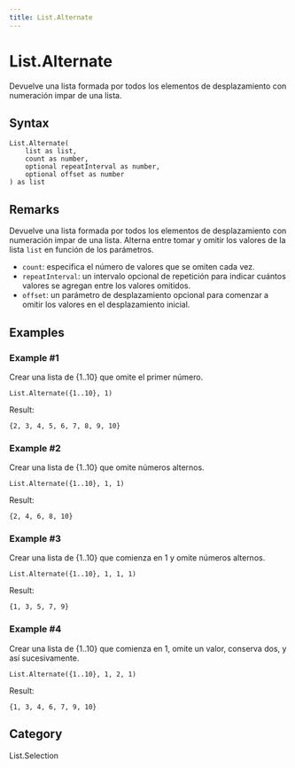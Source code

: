 ```yaml
---
title: List.Alternate
---
```


# List.Alternate


Devuelve una lista formada por todos los elementos de desplazamiento con numeración impar de una lista.


## Syntax

```powerquery
List.Alternate(
    list as list,
    count as number,
    optional repeatInterval as number,
    optional offset as number
) as list
```


## Remarks

Devuelve una lista formada por todos los elementos de desplazamiento con numeración impar de una lista. Alterna entre tomar y omitir los valores de la lista <code>list</code> en función de los parámetros.    <ul>    <li><code>count</code>: especifica el número de valores que se omiten cada vez.</li>    <li><code>repeatInterval</code>: un intervalo opcional de repetición para indicar cuántos valores se agregan entre los valores omitidos.</li>    <li><code>offset</code>: un parámetro de desplazamiento opcional para comenzar a omitir los valores en el desplazamiento inicial.</li>    </ul>


## Examples

### Example #1 
Crear una lista de \{1..10} que omite el primer número.
```powerquery
List.Alternate({1..10}, 1)
```

Result: 
```powerquery
{2, 3, 4, 5, 6, 7, 8, 9, 10}
```


### Example #2 
Crear una lista de \{1..10} que omite números alternos.
```powerquery
List.Alternate({1..10}, 1, 1)
```

Result: 
```powerquery
{2, 4, 6, 8, 10}
```


### Example #3 
Crear una lista de \{1..10} que comienza en 1 y omite números alternos.
```powerquery
List.Alternate({1..10}, 1, 1, 1)
```

Result: 
```powerquery
{1, 3, 5, 7, 9}
```


### Example #4 
Crear una lista de \{1..10} que comienza en 1, omite un valor, conserva dos, y así sucesivamente.
```powerquery
List.Alternate({1..10}, 1, 2, 1)
```

Result: 
```powerquery
{1, 3, 4, 6, 7, 9, 10}
```




## Category
List.Selection
